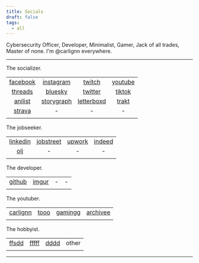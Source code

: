 ```yaml
---
title: Socials
draft: false
tags:
  - all
---
```


Cybersecurity Officer, Developer, Minimalist, Gamer, Jack of all trades, Master of none. I'm @carlignn everywhere.

***

The socializer.

|                                                      |                                                               |                                                |                                            |
| :--------------------------------------------------: | :-----------------------------------------------------------: | :--------------------------------------------: | :----------------------------------------: |
|      [facebook](https://facebook.com/carlignn/)      |          [instagram](https://instagram.com/carlignn/)         |      [twitch](https://twitch.tv/carlignn/)     |  [youtube](https://youtube.com/@carlignn/) |
|       [threads](https://threads.net/carlignn/)       |  [bluesky](https://bsky.app/profile/carlignn@carlgaspar.com/) |    [twitter](https://twitter.com/cxrlignn/)    | [tiktok](https://www.tiktok.com/@carlignn) |
|     [anilist](https://anilist.co/user/carlignn/)     | [storygraph](https://app.thestorygraph.com/profile/carlignn/) | [letterboxd](https://letterboxd.com/carlignn/) |  [trakt](https://trakt.tv/users/carlignn)  |
| [strava](https://www.strava.com/athletes/143231181/) |                               -                               |                        -                       |                      -                     |
|                                                      |                                                               |                                                |                                            |

The jobseeker.

|                                                           |                                                                      |                                                                  |                                                      |
| :-------------------------------------------------------: | :------------------------------------------------------------------: | :--------------------------------------------------------------: | :--------------------------------------------------: |
|     [linkedin](https://www.linkedin.com/in/carlignn/)     | [jobstreet](https://ph.jobstreet.com/profile/carl-gaspar-7B3xYkHRSV) | [upwork](https://www.upwork.com/freelancers/~01cfbc6966ef5bfd83) | [indeed](https://profile.indeed.com/p/carlg-3j9gf74) |
| [olj](https://www.onlinejobs.ph/jobseekers/info/2972349/) |                                   -                                  |                                 -                                |                           -                          |
|                                                           |                                                                      |                                                                  |                                                      |

The developer.

|                                        |                                          |     |     |
| :------------------------------------: | :--------------------------------------: | :-: | :-: |
| [github](https://github.com/carlignn/) | [imgur](https://imgur.com/user/carlignn) |  -  |  -  |
|                                        |                                          |     |     |

The youtuber.

|                                            |                                           |                                                 |                                                   |
| :----------------------------------------: | :---------------------------------------: | :---------------------------------------------: | :-----------------------------------------------: |
| [carlignn](https://youtube.com/@carlignn/) | [tooo](https://youtube.com/@carlignntoo/) | [gamingg](https://youtube.com/@carlignngaming/) | [archivee](https://youtube.com/@carlignnarchive/) |
|                                            |                                           |                                                 |                                                   |

The hobbyist.

|                                                |                                                                  |                                                                |       |
| :--------------------------------------------: | :--------------------------------------------------------------: | :------------------------------------------------------------: | :---: |
| [ffsdd](https://www.linkedin.com/in/carlignn/) | [fffff](https://ph.jobstreet.com/profile/carl-gaspar-7B3xYkHRSV) | [dddd](https://www.upwork.com/freelancers/~01cfbc6966ef5bfd83) | other |
|                                                |                                                                  |                                                                |       |

***
